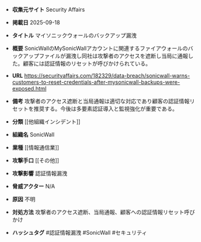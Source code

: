 - **収集元サイト**
Security Affairs

- **掲載日**
2025-09-18

- **タイトル**
マイソニックウォールのバックアップ漏洩

- **概要**
SonicWallのMySonicWallアカウントに関連するファイアウォールのバックアップファイルが漏洩し同社は攻撃者のアクセスを遮断し当局に通報した。顧客には認証情報のリセットが呼びかけられている。

- **URL**
https://securityaffairs.com/182329/data-breach/sonicwall-warns-customers-to-reset-credentials-after-mysonicwall-backups-were-exposed.html

- **備考**
攻撃者のアクセス遮断と当局通報は適切な対応であり顧客の認証情報リセットを推奨する。今後は多要素認証導入と監視強化が重要である。

- **分類**
[[他組織インシデント]]

- **組織名**
SonicWall

- **業種**
[[情報通信業]]

- **攻撃手口**
[[その他]]

- **攻撃影響**
認証情報漏洩

- **脅威アクター**
N/A

- **原因**
不明

- **対処方法**
攻撃者のアクセス遮断、当局通報、顧客への認証情報リセット呼びかけ

- **ハッシュタグ**
#認証情報漏洩 #SonicWall #セキュリティ
